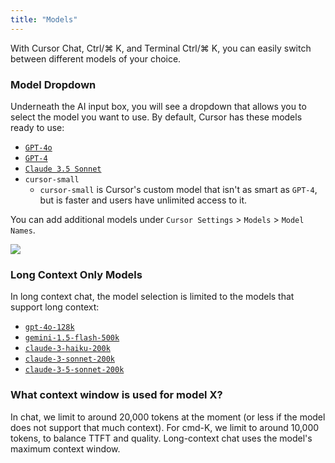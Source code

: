 ```yaml
---
title: "Models"
---
```


With Cursor Chat, Ctrl/⌘ K, and Terminal Ctrl/⌘ K, you can easily switch between different models of your choice.


### Model Dropdown

Underneath the AI input box, you will see a dropdown that allows you to select the model you want to use. By default, Cursor has these models ready to use:

- [`GPT-4o`](https://openai.com/index/hello-gpt-4o/)
- [`GPT-4`](https://openai.com/index/gpt-4/)
- [`Claude 3.5 Sonnet`](https://www.anthropic.com/news/claude-3-5-sonnet)
- `cursor-small`
  - `cursor-small` is Cursor's custom model that isn't as smart as `GPT-4`, but is faster and users have unlimited access to it.

You can add additional models under `Cursor Settings` > `Models` > `Model Names`.

<Frame>
  <img src="/images/advanced/model-toggle.png" />
</Frame>


### Long Context Only Models

In long context chat, the model selection is limited to the models that support long context:

- [`gpt-4o-128k`](https://platform.openai.com/docs/models)
- [`gemini-1.5-flash-500k`](https://deepmind.google/technologies/gemini/flash/)
- [`claude-3-haiku-200k`](https://www.anthropic.com/news/claude-3-family)
- [`claude-3-sonnet-200k`](https://www.anthropic.com/news/claude-3-family)
- [`claude-3-5-sonnet-200k`](https://www.anthropic.com/news/claude-3-5-sonnet)


### What context window is used for model X?

In chat, we limit to around 20,000 tokens at the moment (or less if the model does not support that much context). For cmd-K, we limit to around 10,000 tokens, to balance TTFT and quality. Long-context chat uses the model's maximum context window.